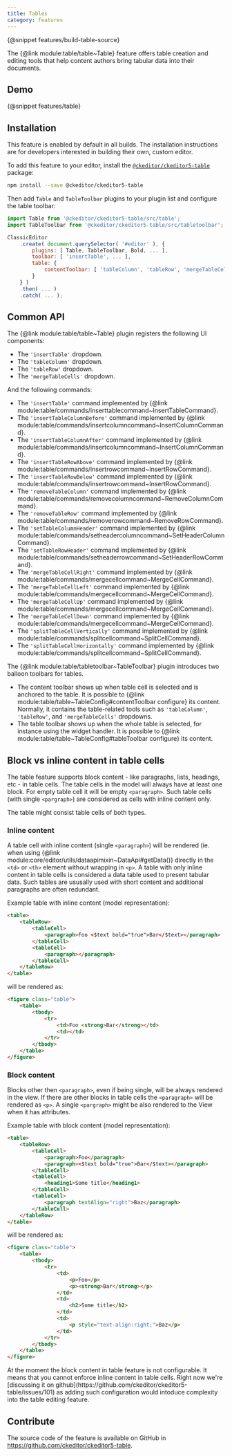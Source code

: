 ```yaml
---
title: Tables
category: features
---
```


{@snippet features/build-table-source}

The {@link module:table/table~Table} feature offers table creation and editing tools that help content authors bring tabular data into their documents.

## Demo

{@snippet features/table}

## Installation

<info-box info>
	This feature is enabled by default in all builds. The installation instructions are for developers interested in building their own, custom editor.
</info-box>

To add this feature to your editor, install the [`@ckeditor/ckeditor5-table`](https://www.npmjs.com/package/@ckeditor/ckeditor5-table) package:

```bash
npm install --save @ckeditor/ckeditor5-table
```

Then add `Table` and `TableToolbar` plugins to your plugin list and configure the table toolbar:

```js
import Table from '@ckeditor/ckeditor5-table/src/table';
import TableToolbar from '@ckeditor/ckeditor5-table/src/tabletoolbar';

ClassicEditor
	.create( document.querySelector( '#editor' ), {
		plugins: [ Table, TableToolbar, Bold, ... ],
		toolbar: [ 'insertTable', ... ],
		table: {
			contentToolbar: [ 'tableColumn', 'tableRow', 'mergeTableCells' ]
		}
	} )
	.then( ... )
	.catch( ... );
```

## Common API

The {@link module:table/table~Table} plugin registers the following UI components:

* The `'insertTable'` dropdown.
* The `'tableColumn'` dropdown.
* The `'tableRow'` dropdown.
* The `'mergeTableCells'` dropdown.

And the following commands:

* The `'insertTable'` command implemented by {@link module:table/commands/inserttablecommand~InsertTableCommand}.
* The `'insertTableColumnBefore'` command implemented by {@link module:table/commands/insertcolumncommand~InsertColumnCommand}.
* The `'insertTableColumnAfter'` command implemented by {@link module:table/commands/insertcolumncommand~InsertColumnCommand}.
* The `'insertTableRowAbove'` command implemented by {@link module:table/commands/insertrowcommand~InsertRowCommand}.
* The `'insertTableRowBelow'` command implemented by {@link module:table/commands/insertrowcommand~InsertRowCommand}.
* The `'removeTableColumn'` command implemented by {@link module:table/commands/removecolumncommand~RemoveColumnCommand}.
* The `'removeTableRow'` command implemented by {@link module:table/commands/removerowcommand~RemoveRowCommand}.
* The `'setTableColumnHeader'` command implemented by {@link module:table/commands/setheadercolumncommand~SetHeaderColumnCommand}.
* The `'setTableRowHeader'` command implemented by {@link module:table/commands/setheaderrowcommand~SetHeaderRowCommand}.
* The `'mergeTableCellRight'` command implemented by {@link module:table/commands/mergecellcommand~MergeCellCommand}.
* The `'mergeTableCellLeft'` command implemented by {@link module:table/commands/mergecellcommand~MergeCellCommand}.
* The `'mergeTableCellUp'` command implemented by {@link module:table/commands/mergecellcommand~MergeCellCommand}.
* The `'mergeTableCellDown'` command implemented by {@link module:table/commands/mergecellcommand~MergeCellCommand}.
* The `'splitTableCellVertically'` command implemented by {@link module:table/commands/splitcellcommand~SplitCellCommand}.
* The `'splitTableCellHorizontally'` command implemented by {@link module:table/commands/splitcellcommand~SplitCellCommand}.

The {@link module:table/tabletoolbar~TableToolbar} plugin introduces two balloon toolbars for tables.
* The content toolbar shows up when table cell is selected and is anchored to the table. It is possible to {@link module:table/table~TableConfig#contentToolbar configure} its content. Normally, it contains the table-related tools such as `'tableColumn'`, `'tableRow'`, and `'mergeTableCells'` dropdowns.
* The table toolbar shows up when the whole table is selected, for instance using the widget handler. It is possible to {@link module:table/table~TableConfig#tableToolbar configure} its content.

## Block vs inline content in table cells

The table feature supports block content - like paragraphs, lists, headings, etc - in table cells. The table cells in the model will always have at least one block. For empty table cell it will be empty `<paragraph>`. Such table cells (with single `<pargraph>`) are considered as cells with inline content only.

<info-box info>
	The table might consist table cells of both types.
</info-box>

### Inline content

A table cell with inline content (single `<paragraph>`) will be rendered (ie. when using {@link module:core/editor/utils/dataapimixin~DataApi#getData()} directly in the `<td>` or `<th>` element without wrapping in `<p>`. A table with only inline content in table cells is considered a data table used to present tabular data. Such tables are ususally used with short content and additional paragraphs are often redundant.

Example table with inline content (model representation):

```html
<table>
	<tableRow>
		<tableCell>
			<paragraph>Foo <$text bold="true">Bar</$text></paragraph>
		</tableCell>
		<tableCell>
			<paragraph></paragraph>
		</tableCell>
	</tableRow>
</table>
```
will be rendered as:

```html
<figure class="table">
	<table>
		<tbody>
			<tr>
				<td>Foo <strong>Bar</strong></td>
				<td></td>
			</tr>
		</tbody>
	</table>
</figure>
```

### Block content

Blocks other then `<paragraph>`, even if being single, will be always rendered in the view. If there are other blocks in table cells the `<paragraph>` will be rendered as `<p>`. A single `<pargraph>` might be also rendered to the View when it has attributes.

Example table with block content (model representation):

```html
<table>
	<tableRow>
		<tableCell>
			<paragraph>Foo</paragraph>
			<paragraph><$text bold="true">Bar</$text></paragraph>
		</tableCell>
		<tableCell>
			<heading1>Some title</heading1>
		</tableCell>
		<tableCell>
			<paragraph textAlign="right">Baz</paragraph>
		</tableCell>
	</tableRow>
</table>
```
will be rendered as:

```html
<figure class="table">
	<table>
		<tbody>
			<tr>
				<td>
					<p>Foo</p>
					<p><strong>Bar</strong></p>
				</td>
				<td>
					<h2>Some title</h2>
				</td>
				<td>
					<p style="text-align:right;">Baz</p>
				</td>
			</tr>
		</tbody>
	</table>
</figure>
```

<info-box info>
	At the moment the block content in table feature is not configurable. It means that you cannot enforce inline content in table cells. Right now we're [discussing it on github](https://github.com/ckeditor/ckeditor5-table/issues/101) as adding such configuration would intoduce complexity into the table editing feature.
</info-box>


## Contribute

The source code of the feature is available on GitHub in https://github.com/ckeditor/ckeditor5-table.

